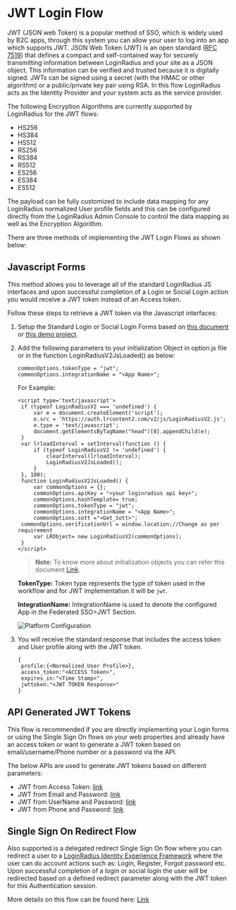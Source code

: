 # JWT Login Flow

JWT (JSON web Token) is a popular method of SSO, which is widely used by B2C apps, through this system you can allow your user to log into an app which supports JWT. JSON Web Token (JWT) is an open standard ([RFC 7519](https://tools.ietf.org/html/rfc7519)) that defines a compact and self-contained way for securely transmitting information between LoginRadius and your site as a JSON object. This information can be verified and trusted because it is digitally signed. JWTs can be signed using a secret (with the HMAC or other algorithm) or a public/private key pair using RSA. In this flow LoginRadius acts as the Identity Provider and your system acts as the service provider.

The following Encryption Algorithms are currently supported by LoginRadius for the JWT flows:

- HS256
- HS384
- HS512
- RS256
- RS384
- RS512
- ES256
- ES384
- ES512

The payload can be fully customized to include data mapping for any LoginRadius normalized User profile fields and this can be configured directly from the LoginRadius Admin Console to control the data mapping as well as the Encryption Algorithm.

There are three methods of implementing the JWT Login Flows as shown below:

## Javascript Forms

This method allows you to leverage all of the standard LoginRadius JS interfaces and upon successful completion of a Login or Social Login action you would receive a JWT token instead of an Access token.

Follow these steps to retrieve a JWT token via the Javascript interfaces:

1. Setup the Standard Login or Social Login Forms based on [this document](/api/v2/user-registration/user-registration-getting-started) or [this demo project](https://github.com/LoginRadius/demo).
2. Add the following parameters to your initialization Object in option.js file or in the function LoginRadiusV2JsLoaded() as below:

   ```
   commonOptions.tokenType = "jwt";
   commonOptions.integrationName = "<App Name>";
   ```

   For Example:

   ```
   <script type='text/javascript'>
   	if (typeof LoginRadiusV2 === 'undefined') {
   		var e = document.createElement('script');
   		e.src = 'https://auth.lrcontent2.com/v2/js/LoginRadiusV2.js';
   		e.type = 'text/javascript';
   		document.getElementsByTagName("head")[0].appendChild(e);
   	}
   	var lrloadInterval = setInterval(function () {
   		if (typeof LoginRadiusV2 != 'undefined') {
   			clearInterval(lrloadInterval);
   			LoginRadiusV2JsLoaded();
   		}
   	}, 100);
   	function LoginRadiusV2JsLoaded() {
   		var commonOptions = {};
   		commonOptions.apiKey = "<your loginradius api key>";
   		commonOptions.hashTemplate= true;
   		commonOptions.tokenType = "jwt";
   		commonOptions.integrationName = "<App Name>";
   		commonOptions.sott ="<Get_Sott>";
   	commonOptions.verificationUrl = window.location;//Change as per requirement
   		var LRObject= new LoginRadiusV2(commonOptions);
   	}
   </script>
   ```

   > **Note:** To know more about initialization objects you can refer this document [Link](/libraries/js-libraries/getting-started/#initializationofloginradiusobject3).

   **TokenType:** Token type represents the type of token used in the workflow and for JWT implementation it will be `jwt`.

   **IntegrationName:** IntegrationName is used to denote the configured App in the Federated SSO>JWT Section.

   ![Platform Configuration](https://apidocs.lrcontent.com/images/Platform-Configuration---App-Name_2817061602092675865.13087301.png "Platform Configuration")

3. You will receive the standard response that includes the access token and User profile along with the JWT token.

   ```
   {
   	profile:{<Normalized User Profile>},
   	access_token:"<ACCESS Token>",
   	expires_in:"<Time Stamp>",
   	jwttoken:"<JWT TOKEN Response>"
   }
   ```

## API Generated JWT Tokens

This flow is recommended if you are directly implementing your Login forms or using the Single Sign On flows on your web properties and already have an access token or want to generate a JWT token based on email/username/Phone number or a password via the API.

The below APIs are used to generate JWT tokens based on different parameters:

- JWT from Access Token: [link](/api/v2/single-sign-on/jwt-login/get-jwt-token)
- JWT from Email and Password: [link](/api/v2/single-sign-on/jwt-login/get-jwt-token-by-email)
- JWT from UserName and Password: [link](/api/v2/single-sign-on/jwt-login/get-jwt-token-by-username)
- JWT from Phone and Password: [link](/api/v2/single-sign-on/jwt-login/get-jwt-token-by-phone)

## Single Sign On Redirect Flow

Also supported is a delegated redirect Single Sign On flow where you can redirect a user to a [LoginRadius Identity Experience Framework](/api/v2/user-registration/hosted-registration) where the user can do account actions such as: Login, Register, Forgot password etc. Upon successful completion of a login or social login the user will be redirected based on a defined redirect parameter along with the JWT token for this Authentication session.

More details on this flow can be found here: [Link](/api/v2/single-sign-on/jwt-login)
